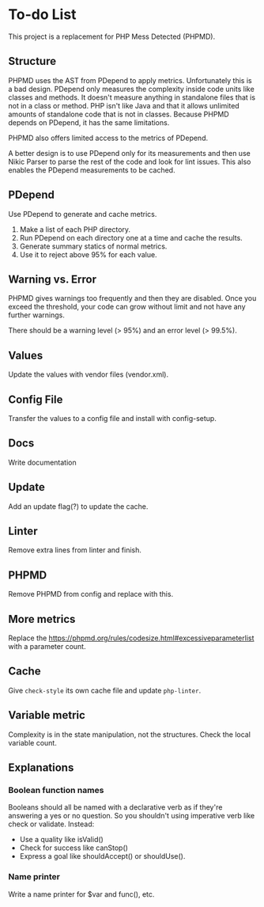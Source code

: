 # To-do List

This project is a replacement for PHP Mess Detected (PHPMD).

## Structure

PHPMD uses the AST from PDepend to apply metrics. Unfortunately this is a bad design. PDepend only
measures the complexity inside code units like classes and methods. It doesn't measure anything in
standalone files that is not in a class or method. PHP isn't like Java and that it allows unlimited
amounts of standalone code that is not in classes. Because PHPMD depends on PDepend, it has the same
limitations.

PHPMD also offers limited access to the metrics of PDepend.

A better design is to use PDepend only for its measurements and then use Nikic Parser to parse the
rest of the code and look for lint issues. This also enables the PDepend measurements to be cached.

## PDepend

Use PDepend to generate and cache metrics.

1. Make a list of each PHP directory.
2. Run PDepend on each directory one at a time and cache the results.
3. Generate summary statics of normal metrics.
4. Use it to reject above 95% for each value.

## Warning vs. Error

PHPMD gives warnings too frequently and then they are disabled. Once you exceed the threshold, your
code can grow without limit and not have any further warnings.

There should be a warning level (> 95%) and an error level (> 99.5%).

## Values

Update the values with vendor files (vendor.xml).

## Config File

Transfer the values to a config file and install with config-setup.

## Docs

Write documentation

## Update

Add an update flag(?) to update the cache.

## Linter

Remove extra lines from linter and finish.

## PHPMD

Remove PHPMD from config and replace with this.

## More metrics

Replace the https://phpmd.org/rules/codesize.html#excessiveparameterlist with a parameter count.

## Cache

Give `check-style` its own cache file and update `php-linter`.

## Variable metric

Complexity is in the state manipulation, not the structures. Check the local variable count.

## Explanations

### Boolean function names

Booleans should all be named with a declarative verb as if they're answering a yes or no question.
So you shouldn't using imperative verb like check or validate. Instead:

-   Use a quality like isValid()
-   Check for success like canStop()
-   Express a goal like shouldAccept() or shouldUse().

### Name printer
Write a name printer for $var and func(), etc.
